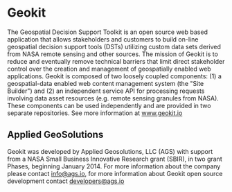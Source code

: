 # Geokit

The Geospatial Decision Support Toolkit is an open source web based application
that allows stakeholders and customers to build on-line geospatial decision
support tools (DSTs) utilizing custom data sets derived from NASA remote sensing
and other sources. The mission of Geokit is to reduce and eventually remove
technical barriers that limit direct stakeholder control over the creation and
management of geospatially enabled web applications. Geokit is composed of two
loosely coupled components: (1) a geospatial-data enabled web content management
system (the "Site Builder") and (2) an independent service API for processing
requests involving data asset resources (e.g. remote sensing granules from
NASA). These components can be used independently and are provided in two
separate repositories. See more information at www.geokit.io

## Applied GeoSolutions

Geokit was developed by Applied Geosolutions, LLC (AGS) with support from a NASA
Small Business Innovative Research grant (SBIR), in two grant Phases, beginning
January 2014. For more information about the company please contact info@ags.io,
for more information about Geokit open source development contact
developers@ags.io
